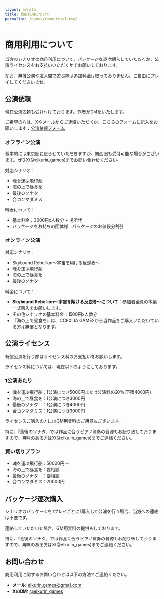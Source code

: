 ```yaml
---
layout: errata
title: 商用利用について
permalink: /games/commercial-use/
---
```


<div class="commercial-use-page">
  <h1>商用利用について</h1>
  <p>当方のシナリオの商用利用について、パッケージを逐次購入していただくか、公演ライセンスをお支払いいただくかでお願いしております。</p>
  <p>なお、無償公演や友人間で遊ぶ際は追加料金は取っておりません。ご自由にプレイしてくださいませ。</p>

  <!-- 公演依頼 -->
  <section id="request">
    <h2>公演依頼</h2>
    <p>現在公演依頼も受け付けております。作者がGMをいたします。</p>
    <p>ご希望の方は、Xやメールからご連絡いただくか、こちらのフォームに記入をお願いします：<a
    href="https://docs.google.com/forms/d/e/1FAIpQLSdvYiCCpnGYRWRMhR2xolNbq435mh-z5PGKnVXLRX3-8yxRJA/viewform?usp=dialog">公演依頼フォーム</a></p>
    <h3>オフライン公演</h3>
    <p>基本的には東京圏に限らせていただきますが、関西圏も受付可能な場合がございます。ぜひX(@elkurin_games)までお問い合わせください。</p>
    <p>対応シナリオ：</p>
    <ul>
      <li>魂を運ぶ飛行船</li>
      <li>海の上で昼食を</li>
      <li>最後のソナタ</li>
      <li>合コンマダミス</li>
    </ul>
    <p>料金について：</p>
    <ul>
      <li>基本料金：3000円x人数分 + 場所代</li>
      <li>バッケージをお持ちの団体様：パッケージのお値段分割引</li>
    </ul>
    <h3>オンライン公演</h3>
    <p>対応シナリオ：</p>
    <ul>
      <li>Skybound Rebellion〜宇宙を翔ける反逆者〜</li>
      <li>魂を運ぶ飛行船</li>
      <li>海の上で昼食を</li>
      <li>最後のソナタ</li>
    </ul>
    <p>料金について：</p>
    <ul>
      <li><strong>Skybound
      Rebellion〜宇宙を翔ける反逆者〜について</strong>：参加者全員の本編一式購入をお願いします。</li>
      <li>その他シナリオの基本料金：1500円x人数分</li>
      <li>『海の上で昼食を』は、CCFOLIA GAMESから当作品をご購入いただいている方は無償となります。</li>
    </ul>
  </section>

  <!-- 公演ライセンス -->
  <section id="license">
    <h2>公演ライセンス</h2>
    <p>有償公演を行う際はライセンス料のお支払いをお願いします。</p>
    <p>ライセンス料については、現在以下のようにしております。</p>
    <h3>1公演あたり</h3>
    <ul>
      <li>魂を運ぶ飛行船：1公演につき5000円または公演料の20%(下限4000円)</li>
      <li>海の上で昼食を：1公演につき3000円</li>
      <li>最後のソナタ　：1公演につき4000円</li>
      <li>合コンマダミス：1公演につき3000円</li>
    </ul>
    <p>ライセンスご購入の方にはGM用資料のご用意もございます。</p>
    <p>特に、『最後のソナタ』では作品に合うピアノ演奏の音源もお配り致しておりますので、興味のある方はX(@elkurin_games)までご連絡ください。</p>
    <h3>買い切りプラン</h3>
    <ul>
      <li>魂を運ぶ飛行船：50000円〜</li>
      <li>海の上で昼食を：要相談</li>
      <li>最後のソナタ　：要相談</li>
      <li>合コンマダミス：20000円</li>
    </ul>
  </section>

  <!-- パッケージ逐次購入 -->
  <section id="purchase">
    <h2>パッケージ逐次購入</h2>
    <p>シナリオのパッケージを1プレイごとに1購入して公演を行う場合、当方への連絡は不要です。</p>
    <p>連絡していただいた場合、GM用資料の提供もしております。</p>
    <p>特に、『最後のソナタ』では作品に合うピアノ演奏の音源もお配り致しておりますので、興味のある方はX(@elkurin_games)までご連絡ください。</p>
  </section>

  <!-- お問い合わせ -->
  <section id="contact">
    <h2>お問い合わせ</h2>
    <p>商用利用に関するお問い合わせは以下の方法でご連絡ください。</p>
    <ul>
      <li><strong>メール:</strong> <a href="mailto:elkurin.games@gmail.com">elkurin.games@gmail.com</a></li>
      <li><strong>XのDM:</strong> <a href="https://twitter.com/elkurin_games" target="_blank">@elkurin_games</a></li>
    </ul>
  </section>
</div>

